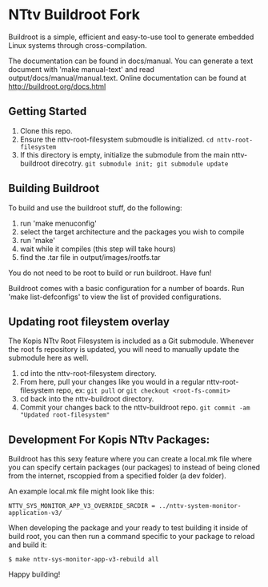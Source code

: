 # NTtv Buildroot Fork
Buildroot is a simple, efficient and easy-to-use tool to generate embedded
Linux systems through cross-compilation.

The documentation can be found in docs/manual. You can generate a text
document with 'make manual-text' and read output/docs/manual/manual.text.
Online documentation can be found at http://buildroot.org/docs.html

## Getting Started

1. Clone this repo.
2. Ensure the nttv-root-filesystem submoudle is initialized. `cd nttv-root-filesystem`
3. If this directory is empty, initialize the submodule from the main nttv-buildroot direcotry. `git submodule init; git submodule update`

## Building Buildroot

To build and use the buildroot stuff, do the following:

1. run 'make menuconfig'
2. select the target architecture and the packages you wish to compile
3. run 'make'
4. wait while it compiles (this step will take hours)
5. find the .tar file in output/images/rootfs.tar

You do not need to be root to build or run buildroot.  Have fun!

Buildroot comes with a basic configuration for a number of boards. Run
'make list-defconfigs' to view the list of provided configurations.

## Updating root fileystem overlay

The Kopis NTtv Root Filesystem is included as a Git submodule. Whenever the root fs 
repository is updated, you will need to manually update the submodule here as well.

1. cd into the nttv-root-filesystem directory.
2. From here, pull your changes like you would in a regular nttv-root-filesystem repo, ex: `git pull` or `git checkout <root-fs-commit>`
3. cd back into the nttv-buildroot directory.
4. Commit your changes back to the nttv-buildroot repo. `git commit -am "Updated root-filesystem"`

## Development For Kopis NTtv Packages:

Buildroot has this sexy feature where you can create a local.mk file where you can specify certain packages (our packages) to instead of being cloned from the internet, rscoppied from a specified folder (a dev folder).

An example local.mk file might look like this:

```
NTTV_SYS_MONITOR_APP_V3_OVERRIDE_SRCDIR = ../nttv-system-monitor-application-v3/
```

When developing the package and your ready to test building it inside of build root, you can then run a command specific to your package to reload and build it:

```
$ make nttv-sys-monitor-app-v3-rebuild all
```

Happy building!
